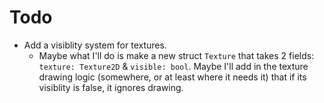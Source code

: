 # Todo

-   Add a visiblity system for textures.
    *   Maybe what I'll do is make a new struct `Texture` that takes 2 fields:
        `texture: Texture2D` & `visible: bool`.
        Maybe I'll add in the texture drawing logic (somewhere, or at least
        where it needs it) that if its visiblity is false, it ignores drawing.
